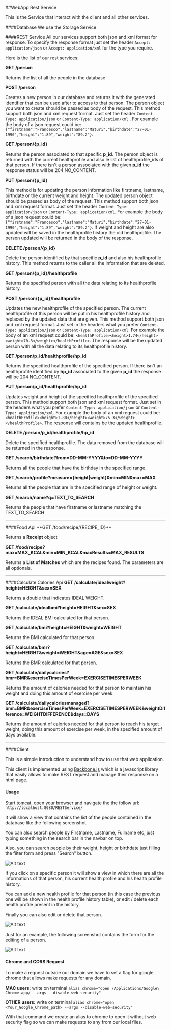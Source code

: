 ##WebApp Rest Service

This is the Service that interact with the client and all other services.

<!--Hibernate Configuration:
----------------
The database used is in `database/mydb.db`, we need to configure hibernate to find it: please go to 
`src/main/resources/hibernate.cfg.xml` file and at connection url property type the following:

* For Mac users: `jdbc:sqlite:database/mydb.db`
* For Unix users: `jdbc:sqlite:<your_directory>/<path_to_this_project>/database/mydb.db`-->

####Database
We use the Storage Service
<!--The database used is sqlite, it contains all ice hockey 
people from Ontario present in [dbpedia.org](http://dbpedia.org/About).

To fetch and parse data from dbpedia it was used [Apache Jena](http://jena.apache.org/): a free and open source Java framework for building Semantic Web and Linked Data applications. -->

####REST Service
All our services support both json and xml format for response. 
To specify the response format just set the header `Accept: application/json` or `Accept: application/xml` for the type you require.

Here is the list of our rest services:

**GET  /person**

Returns the list of all the people in the database 

**POST  /person**

Creates a new person in our database and returns it with the generated identifier that can be used after to access to that person. The person object you want to create should be passed as body of the request. This method support both json and xml request format. Just set the header `Content-Type: application/json` or `Content-Type: application/xml` . For example the body of a json request could be: `{"firstname":"Francesco","lastname":"Maturi","birthdate":"27-01-1990","height":"1.89","weight":"89.2"}`.

**GET  /person/{p_id}**

Returns the person associated to that specific **p_id**. The person object is returned with the current healthprofile and also le list of healthprofile_ids of that person. If there isn't a person associated with the given **p_id** the response status will be 204 NO_CONTENT.

**PUT  /person/{p_id}**

This method is for updating the person information like firstname, lastname, birthdate or the current weight and height. The updated person object should be passed as body of the request. This method support both json and xml request format. Just set the header `Content-Type: application/json` or `Content-Type: application/xml`. For example the body of a json request could be: `{"firstname":"Francesco","lastname":"Maturi","birthdate":"27-01-1990","height":"1.89","weight":"89.2"}`. If weight and height are also updated will be saved in the healthprofile history the old healthprofile. The person updated will be returned in the body of the response.

**DELETE  /person/{p_id}**

Delete the person identified by that specific **p_id** and also his healthprofile history. This method returns to the caller all the information that are deleted.

**GET  /person/{p_id}/healthprofile**

Returns the specified person with all the data relating to its healthprofile history.

**POST  /person/{p_id}/healthprofile**

Updates the new healthprofile of the specified person. The current healthprofile of this person will be put in his healthprofile history and replaced by the updated data that are given. This method support both json and xml request format. Just set in the headers what you prefer `Content-Type: application/json` or `Content-Type: application/xml`. For example the body of an xml request could be: `<healthProfile><height>1.74</height><weight>70.3</weight></healthProfile>`. The response will be the updated person with all the data relating to its healthprofile history.

**GET  /person/p_id/healthprofile/hp_id**

Returns the specified healthprofile of the specified person. If there isn't an healthprofile identified by **hp_id** associated to the given **p_id** the response will be 204 NO_CONTENT.

**PUT  /person/p_id/healthprofile/hp_id**

Updates weight and height of the specified healthprofile of the specified person. This method support both json and xml request format. Just set in the headers what you prefer `Content-Type: application/json` or `Content-Type: application/xml`. For example the body of an xml request could be: `<healthProfile><height>1.80</height><weight>75.3</weight></healthProfile>`. The response will contains be the updated healthprofile.

**DELETE  /person/p_id/healthprofile/hp_id**

Delete the specified healthprofile. The data removed from the database will be returned in the response.

**GET  /search/birthdate?from=DD-MM-YYYY&to=DD-MM-YYYY**

Returns all the people that have the birthday in the specified range.

**GET  /search/profile?measure={height|weight}&min=MIN&max=MAX**

Returns all the people that are in the specified range of height or weight.

**GET  /search/name?q=TEXT_TO_SEARCH**

Returns the people that have firstname or lastname matching the TEXT_TO_SEARCH 


<hr/>
####Food Api
**GET  /food/recipe/{RECIPE_ID}**

Returns a <b>Receipt</b> object

**GET  /food/recipe?max=MAX_KCAL&min=MIN_KCAL&maxResults=MAX_RESULTS**

Returns a <b>List of Matches</b> which are the recipes found. The parameters are all optionals.

<hr/>

####Calculate Calories Api
**GET  /calculate/idealweight?height=HEIGHT&sex=SEX**

Returns a double that indicates IDEAL WEIGHT.

**GET  /calculate/idealbmi?height=HEIGHT&sex=SEX**

Returns the IDEAL BMI calculated for that person.

**GET  /calculate/bmi?height=HEIGHT&weight=WEIGHT**

Returns the BMI calculated for that person.

**GET  /calculate/bmr?height=HEIGHT&weight=WEIGHT&age=AGE&sex=SEX**

Returns the BMR calculated for that person.

**GET  /calculate/dailycalories?bmr=BMR&exerciseTimesPerWeek=EXERCISETIMESPERWEEK**

Returns the amount of calories needed for that person to maintain his weight and doing this amount of exercise per week.

**GET  /calculate/dailycaloriesmanaged?bmr=BMR&exerciseTimesPerWeek=EXERCISETIMESPERWEEK&weightDifference=WEIGHTDIFFERENCE&days=DAYS**

Returns the amount of calories needed for that person to reach his target weight, doing this amount of exercise per week, in the specified amount of days available.

<hr/>


####Client

This is a simple introduction to understand how to use that web application.

This client is implemented using [Backbone.js](http://backbonejs.org/) which is a javascript library that easily allows to make REST request and manage their response on a html page.

#### Usage

Start tomcat, open your browser and navigate the the follow url: `http://localhost:8080/RESTService/`

It will show a view that contains the list of the people contained in the database 
like the following screenshot.

You can also search people by Firstname, Lastname, Fullname etc, 
just typing something in the search bar in the navbar on top.

Also, you can search people by their weight, height or birthdate just filling the filter form and press "Search" button.

![Alt text](doc/index.png)

If you click on a specific person it will show a view in which there are all the informations of that person, his current health profile and his health profile history.

You can add a new health profile for that person (in this case the previous one will be shown in the health profile history table), or edit / delete each health profile present in the history.

Finally you can also edit or delete that person.

![Alt text](doc/show-person.png)

Just for an example, the following screenshot contains the form for the editing of a person.

![Alt text](doc/edit-person.png)

#### Chrome and CORS Request

To make a request outside our domain we have to set a flag for google chrome that allows make requests for any domain.

**MAC users:**
write on terminal `alias chrome="open /Applications/Google\ Chrome.app/ --args --disable-web-security"`

**OTHER users:**
write on terminal `alias chrome="open <Your_Google_Chrome_path> --args --disable-web-security"`

With that command we create an alias to chrome to open it without web security flag so we can make requests to any
from our local files.